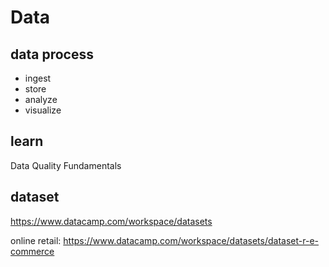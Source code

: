 # Data

## data process
- ingest
- store
- analyze
- visualize


## learn
Data Quality Fundamentals


## dataset
https://www.datacamp.com/workspace/datasets

online retail: https://www.datacamp.com/workspace/datasets/dataset-r-e-commerce
